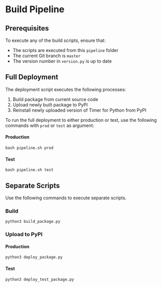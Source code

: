 # Build Pipeline
## Prerequisites
To execute any of the build scripts, ensure that:

* The scripts are executed from this `pipeline` folder
* The current Git branch is `master`
* The version number in `version.py` is up to date

## Full Deployment
The deployment script executes the following processes:

1. Build package from current source code
2. Upload newly built package to PyPI
3. Reinstall newly uploaded version of Timer for Python from PyPI

To run the full deployment to either production or test, use the following commands with `prod` or `test` as argument:

#### Production
```shell
bash pipeline.sh prod
```

#### Test
```shell
bash pipeline.sh test
```

## Separate Scripts
Use the following commands to execute separate scripts.

### Build
```shell
python3 build_package.py
```

### Upload to PyPI
#### Production
```shell
python3 deploy_package.py
```

#### Test
```shell
python3 deploy_test_package.py
```
